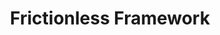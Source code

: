 ---
contributors:
- frictionless data
description: Frictionless is a framework to describe, extract, validate, and transform
  tabular data, available as a Python library. It supports working with data in a
  standardised and reproducible way by improving data quality and consistency.
documentation: https://framework.frictionlessdata.io/docs/guides/introduction/
location: https://framework.frictionlessdata.io/
related_projects: {}
shortname: frictionless_framework
tags:
- reproducibility
terms_of_use: MIT License
title: Frictionless Framework
uuid: d5e6e419-faf0-4672-bb87-0da1cb8dfa35
---